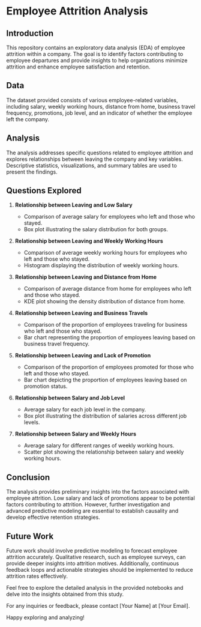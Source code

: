 
# Employee Attrition Analysis

## Introduction

This repository contains an exploratory data analysis (EDA) of employee attrition within a company. The goal is to identify factors contributing to employee departures and provide insights to help organizations minimize attrition and enhance employee satisfaction and retention.

## Data

The dataset provided consists of various employee-related variables, including salary, weekly working hours, distance from home, business travel frequency, promotions, job level, and an indicator of whether the employee left the company.

## Analysis

The analysis addresses specific questions related to employee attrition and explores relationships between leaving the company and key variables. Descriptive statistics, visualizations, and summary tables are used to present the findings.

## Questions Explored

1. **Relationship between Leaving and Low Salary**
   - Comparison of average salary for employees who left and those who stayed.
   - Box plot illustrating the salary distribution for both groups.

2. **Relationship between Leaving and Weekly Working Hours**
   - Comparison of average weekly working hours for employees who left and those who stayed.
   - Histogram displaying the distribution of weekly working hours.

3. **Relationship between Leaving and Distance from Home**
   - Comparison of average distance from home for employees who left and those who stayed.
   - KDE plot showing the density distribution of distance from home.

4. **Relationship between Leaving and Business Travels**
   - Comparison of the proportion of employees traveling for business who left and those who stayed.
   - Bar chart representing the proportion of employees leaving based on business travel frequency.

5. **Relationship between Leaving and Lack of Promotion**
   - Comparison of the proportion of employees promoted for those who left and those who stayed.
   - Bar chart depicting the proportion of employees leaving based on promotion status.

6. **Relationship between Salary and Job Level**
   - Average salary for each job level in the company.
   - Box plot illustrating the distribution of salaries across different job levels.

7. **Relationship between Salary and Weekly Hours**
   - Average salary for different ranges of weekly working hours.
   - Scatter plot showing the relationship between salary and weekly working hours.

## Conclusion

The analysis provides preliminary insights into the factors associated with employee attrition. Low salary and lack of promotions appear to be potential factors contributing to attrition. However, further investigation and advanced predictive modeling are essential to establish causality and develop effective retention strategies.

## Future Work

Future work should involve predictive modeling to forecast employee attrition accurately. Qualitative research, such as employee surveys, can provide deeper insights into attrition motives. Additionally, continuous feedback loops and actionable strategies should be implemented to reduce attrition rates effectively.

Feel free to explore the detailed analysis in the provided notebooks and delve into the insights obtained from this study.

For any inquiries or feedback, please contact [Your Name] at [Your Email].

Happy exploring and analyzing!
